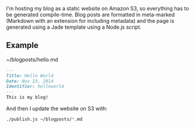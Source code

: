 I'm hosting my blog as a static website on Amazon S3, so everything has to be generated compile-time. Blog posts are formatted in meta-marked (Markdown with an extension for including metadata) and the page is generated using a Jade template using a Node.js script.

## Example
~/blogposts/hello.md
```markdown
---
Title: Hello World
Date: Nov 23, 2014
Identifier: helloworld
---
This is my blog!
```

And then I update the website on S3 with:
```bash
./publish.js ~/blogposts/*.md
```
